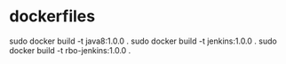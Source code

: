 # dockerfiles

sudo docker build -t java8:1.0.0 .
sudo docker build -t jenkins:1.0.0 .
sudo docker build -t rbo-jenkins:1.0.0 .